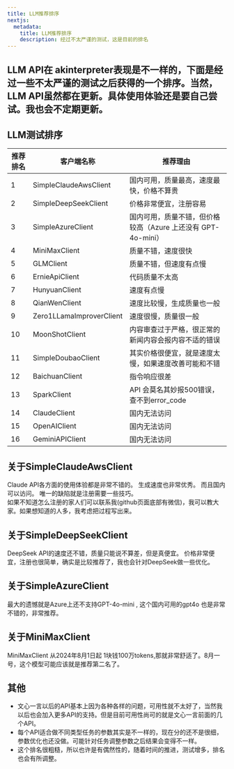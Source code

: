 ```yaml
---
title: LLM推荐排序
nextjs:
  metadata:
    title: LLM推荐排序
    description: 经过不太严谨的测试，这是目前的排名
---
```


LLM API在 akinterpreter表现是不一样的，下面是经过一些不太严谨的测试之后获得的一个排序。当然，LLM API虽然都在更新。具体使用体验还是要自己尝试。我也会不定期更新。
---

## LLM测试排序


| 推荐排名 | 客户端名称               | 推荐理由                                                                 |
| -------- | -------------------------- | ---------------------------------------------------------------------- |
| 1        | SimpleClaudeAwsClient      | 国内可用，质量最高，速度最快，价格不算贵                                                     |
| 2        | SimpleDeepSeekClient       | 价格非常便宜，注册容易                                                               |
| 3        | SimpleAzureClient         | 国内可用，质量不错，但价格较高（Azure 上还没有 GPT-4o-mini）                                  |
| 4        | MiniMaxClient             | 质量不错，速度很快                                                                 |
| 5        | GLMClient                | 质量不错，但速度有点慢                                                               |
| 6        | ErnieApiClient            | 代码质量不太高                                                                   |
| 7        | HunyuanClient             | 速度有点慢                                                                    |
| 8        | QianWenClient             | 速度比较慢，生成质量也一般                                                               |
| 9        | Zero1LLamaImproverClient | 速度很慢，质量很一般                                                               |
| 10       | MoonShotClient           | 内容审查过于严格，很正常的新闻内容会报内容不适的错误                                                     |
| 11       | SimpleDoubaoClient        | 其实价格很便宜，就是速度太慢，如果速度改善可能和不错                                                   |
| 12       | BaichuanClient            | 指令响应很差                                                                   |
| 13       | SparkClient               | API 会莫名其妙报500错误，查不到error_code                                                       |
| 14       | ClaudeClient              | 国内无法访问                                                                   |
| 15       | OpenAIClient              | 国内无法访问                                                                   |
| 16       | GeminiAPIClient           | 国内无法访问                                                                   |


## 关于SimpleClaudeAwsClient
Claude API各方面的使用体验都是非常不错的。 生成速度也非常优秀。 而且国内可以访问。 唯一的缺陷就是注册需要一些技巧。   
如果不知道怎么注册的家人们可以联系我(github页面底部有微信)，我可以教大家。如果想知道的人多，我考虑把过程写出来。   

## 关于SimpleDeepSeekClient
DeepSeek API的速度还不错，质量只能说不算差，但是真便宜。 价格非常便宜，注册也很简单，确实是比较推荐了，我也会针对DeepSeek做一些优化。   

## 关于SimpleAzureClient
最大的遗憾就是Azure上还不支持GPT-4o-mini , 这个国内可用的gpt4o 也是非常不错的，非常推荐。

## 关于MiniMaxClient
MiniMaxClient 从2024年8月1日起 1块钱100万tokens,那就非常舒适了。8月一号，这个模型可能应该就是推荐第二名了。

## 其他
* 文心一言以后的API基本上因为各种各样的问题，可用性就不太好了，当然我以后也会加入更多API的支持。但是目前可用性尚可的就是文心一言前面的几个API。
* 每个API适合做不同类型任务的参数其实是不一样的，现在分的还不是很细，参数优化也还没做。可能针对任务调整参数之后结果会变得不一样。
* 这个排名很粗糙，所以也许是有偶然性的，随着时间的推进，测试增多，排名也会有所调整。
